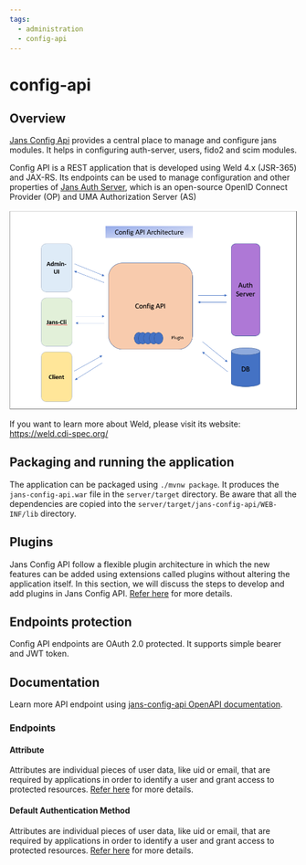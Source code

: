 ```yaml
---
tags:
  - administration
  - config-api
---
```


# config-api

## Overview
[Jans Config Api](https://github.com/JanssenProject/jans/tree/vreplace-janssen-version/jans-config-api) provides a central place to manage and configure jans modules.
It helps in configuring auth-server, users, fido2 and scim modules.

Config API is a REST application that is developed using Weld 4.x (JSR-365) and JAX-RS. Its endpoints can be used to manage configuration and other properties of [Jans Auth Server](https://github.com/JanssenProject/jans/tree/vreplace-janssen-version/jans-auth-server), which is an open-source OpenID Connect Provider (OP) and UMA Authorization Server (AS)

![Config-API-Architecture](../../../assets/config-api-architecture.png)

If you want to learn more about Weld, please visit its website: https://weld.cdi-spec.org/

## Packaging and running the application
The application can be packaged using `./mvnw package`.
It produces the `jans-config-api.war` file in the `server/target` directory.
Be aware that all the dependencies are copied into the `server/target/jans-config-api/WEB-INF/lib` directory.

## Plugins
Jans Config API follow a flexible plugin architecture in which the new features can be added using extensions called plugins without altering the application itself. In this section, we will discuss the steps to develop and add plugins in Jans Config API.
[Refer here](/plugins.md) for more details.

## Endpoints protection
Config API endpoints are OAuth 2.0 protected. It supports simple bearer and JWT token.

## Documentation
Learn more API endpoint using [jans-config-api OpenAPI documentation](../reference/openapi.md).

### Endpoints

#### Attribute
Attributes are individual pieces of user data, like uid or email, that are required by applications in order to identify a user and grant access to protected resources.
[Refer here](./attribute.md) for more details.

#### Default Authentication Method
Attributes are individual pieces of user data, like uid or email, that are required by applications in order to identify a user and grant access to protected resources.
[Refer here](/default-authentication-method.md) for more details.
